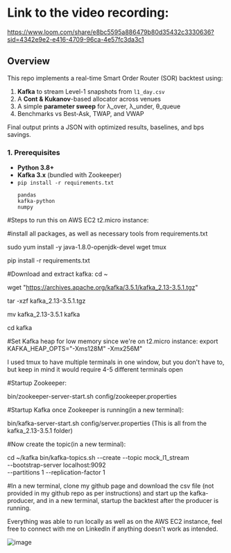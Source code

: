 # Link to the video recording:

https://www.loom.com/share/e8bc5595a886479b80d35432c3330636?sid=4342e9e2-e416-4709-96ca-4e57fc3da3c1


## Overview

This repo implements a real-time Smart Order Router (SOR) backtest using:

1. **Kafka** to stream Level-1 snapshots from `l1_day.csv`  
2. A **Cont & Kukanov**-based allocator across venues  
3. A simple **parameter sweep** for λ_over, λ_under, θ_queue  
4. Benchmarks vs Best-Ask, TWAP, and VWAP  

Final output prints a JSON with optimized results, baselines, and bps savings.

### 1. Prerequisites

- **Python 3.8+**  
- **Kafka 3.x** (bundled with Zookeeper)  
- `pip install -r requirements.txt`  
  ```text
  pandas
  kafka-python
  numpy

#Steps to run this on AWS EC2 t2.micro instance:

#install all packages, as well as necessary tools from requirements.txt

sudo yum install -y java-1.8.0-openjdk-devel wget tmux

pip install -r requirements.txt

#Download and extract kafka:
cd ~

wget "https://archives.apache.org/kafka/3.5.1/kafka_2.13-3.5.1.tgz"

tar -xzf kafka_2.13-3.5.1.tgz

mv kafka_2.13-3.5.1 kafka

cd kafka

#Set Kafka heap for low memory since we're on t2.micro instance:
export KAFKA_HEAP_OPTS="-Xms128M" -Xmx256M"

I used tmux to have multiple terminals in one window, but you don't have to, but keep in mind it would require 4-5 different terminals open

#Startup Zookeeper:

bin/zookeeper-server-start.sh config/zookeeper.properties

#Startup Kafka once Zookeeper is running(in a new terminal):

bin/kafka-server-start.sh config/server.properties
(This is all from the kafka_2.13-3.5.1 folder)

#Now create the topic(in a new terminal):

cd ~/kafka
bin/kafka-topics.sh --create --topic mock_l1_stream \
  --bootstrap-server localhost:9092 \
  --partitions 1 --replication-factor 1

#In a new terminal, clone my github page and download the csv file (not provided in my github repo as per instructions) and start up the kafka-producer, and in a new terminal, startup the backtest after the producer is running. 

Everything was able to run locally as well as on the AWS EC2 instance, feel free to connect with me on LinkedIn if anything doesn't work as intended. 

![image](https://github.com/user-attachments/assets/57533df8-89f8-4a50-9cbd-7b054362a6b8)

